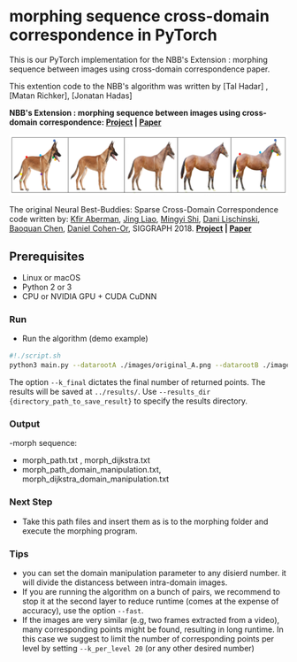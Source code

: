 # morphing sequence cross-domain correspondence in PyTorch

This is our PyTorch implementation for the NBB's Extension :  morphing sequence between images using cross-domain correspondence paper.

This extention code to the NBB's algorithm was written by [Tal Hadar]  , [Matan Richker], [Jonatan Hadas] 

**NBB's Extension :  morphing sequence between images using cross-domain correspondence: [Project](http://fve.bfa.edu.cn/recap/nbbs/) |  [Paper](https://arxiv.org/pdf/1805.04140.pdf)**

<img src="first_page_sample.png" width="800" />


The original Neural Best-Buddies: Sparse Cross-Domain Correspondence code written by:
[Kfir Aberman](https://kfiraberman.github.io/), [Jing Liao](https://liaojing.github.io/html/), [Mingyi Shi](https://rubbly.cn/), [Dani Lischinski](http://danix3d.droppages.com/), [Baoquan Chen](http://www.cs.sdu.edu.cn/~baoquan/), [Daniel Cohen-Or](https://www.cs.tau.ac.il/~dcor/), SIGGRAPH 2018.
**[Project](http://fve.bfa.edu.cn/recap/nbbs/) |  [Paper](https://arxiv.org/pdf/1805.04140.pdf)**

## Prerequisites
- Linux or macOS
- Python 2 or 3
- CPU or NVIDIA GPU + CUDA CuDNN

### Run

- Run the algorithm (demo example)
```bash
#!./script.sh
python3 main.py --datarootA ./images/original_A.png --datarootB ./images/original_B.png --name lion_cat --k_final 10
```
The option `--k_final` dictates the final number of returned points. The results will be saved at `../results/`. Use `--results_dir {directory_path_to_save_result}` to specify the results directory.

### Output
-morph sequence:
- morph_path.txt					, morph_dijkstra.txt
- morph_path_domain_manipulation.txt, morph_dijkstra_domain_manipulation.txt 

### Next Step
- Take this path files and insert them as is to the morphing folder and execute the morphing program.

### Tips
- you can set the domain manipulation parameter to any disierd number. it will divide the distancess between intra-domain images.
- If you are running the algorithm on a bunch of pairs, we recommend to stop it at the second layer to reduce runtime (comes at the expense of accuracy), use the option `--fast`.
- If the images are very similar (e.g, two frames extracted from a video), many corresponding points might be found, resulting in long runtime. In this case we suggest to limit the number of corresponding points per level by setting `--k_per_level 20` (or any other desired number)


